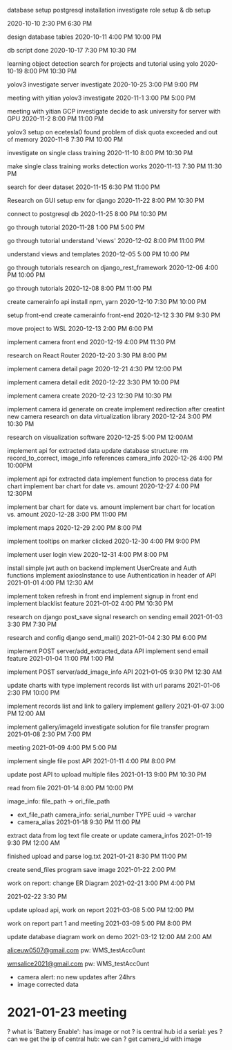 
database setup
    postgresql installation
    investigate role setup & db setup

2020-10-10  2:30 PM 6:30 PM 

 
design database tables
2020-10-11  4:00 PM 10:00 PM

 
db script done
2020-10-17  7:30 PM 10:30 PM

learning object detection
search for projects and tutorial using yolo
2020-10-19 8:00 PM 10:30 PM

yolov3 investigate
server investigate
2020-10-25 3:00 PM 9:00 PM

meeting with yitian
yolov3 investigate
2020-11-1 3:00 PM 5:00 PM

meeting with yitian
GCP investigate
decide to ask university for server with GPU
2020-11-2 8:00 PM 11:00 PM

yolov3 setup on ecetesla0
    found problem of disk quota exceeded and out of memory
2020-11-8 7:30 PM 10:00 PM

investigate on single class training
2020-11-10 8:00 PM 10:30 PM

make single class training works
detection works
2020-11-13 7:30 PM 11:30 PM

search for deer dataset
2020-11-15 6:30 PM 11:00 PM

Research on GUI
setup env for django
2020-11-22 8:00 PM 10:30 PM

connect to postgresql db
2020-11-25 8:00 PM 10:30 PM

go through tutorial
2020-11-28 1:00 PM 5:00 PM

go through tutorial
understand 'views'
2020-12-02 8:00 PM 11:00 PM

understand views and templates
2020-12-05 5:00 PM 10:00 PM

go through tutorials
research on django_rest_framework
2020-12-06 4:00 PM 10:00 PM

go through tutorials
2020-12-08 8:00 PM 11:00 PM

create camerainfo api
install npm, yarn 
2020-12-10 7:30 PM 10:00 PM

setup front-end
create camerainfo front-end
2020-12-12 3:30 PM 9:30 PM

move project to WSL
2020-12-13 2:00 PM 6:00 PM

implement camera front end
2020-12-19 4:00 PM 11:30 PM

research on React Router
2020-12-20 3:30 PM 8:00 PM

implement camera detail page
2020-12-21 4:30 PM 12:00 PM

implement camera detail edit
2020-12-22 3:30 PM 10:00 PM

implement camera create
2020-12-23 12:30 PM 10:30 PM

implement camera id generate on create
implement redirection after creatint new camera
research on data virtualization library
2020-12-24 3:00 PM 10:30 PM

research on visualization software
2020-12-25 5:00 PM 12:00AM

implement api for extracted data
update database structure: rm record_to_correct, image_info references camera_info
2020-12-26 4:00 PM 10:00PM

implement api for extracted data
implement function to process data for chart
implement bar chart for date vs. amount
2020-12-27 4:00 PM 12:30PM

implement bar chart for date vs. amount
implement bar chart for location vs. amount
2020-12-28 3:00 PM 11:00 PM

implement maps
2020-12-29 2:00 PM 8:00 PM

implement tooltips on marker clicked
2020-12-30 4:00 PM 9:00 PM

implement user login view
2020-12-31 4:00 PM 8:00 PM

install simple jwt auth on backend
implement UserCreate and Auth functions
implement axiosInstance to use Authentication in header of API
2021-01-01 4:00 PM 12:30 AM

implement token refresh in front end
implement signup in front end
implement blacklist feature
2021-01-02 4:00 PM 10:30 PM

research on django post_save signal
research on sending email
2021-01-03 3:30 PM 7:30 PM

research and config django send_mail()
2021-01-04 2:30 PM 6:00 PM

implement POST server/add_extracted_data API
implement send email feature
2021-01-04 11:00 PM 1:00 PM

implement POST server/add_image_info API
2021-01-05 9:30 PM 12:30 AM

update charts with type
implement records list with url params
2021-01-06 2:30 PM 10:00 PM

implement records list and link to gallery
implement gallery
2021-01-07 3:00 PM 12:00 AM

implement gallery/imageId
investigate solution for file transfer program
2021-01-08 2:30 PM 7:00 PM

meeting
2021-01-09 4:00 PM 5:00 PM

implement single file post API
2021-01-11 4:00 PM 8:00 PM

update post API to upload multiple files
2021-01-13 9:00 PM 10:30 PM

read from file
2021-01-14 8:00 PM 10:00 PM

image_info: 
file_path -> ori_file_path
+ ext_file_path
camera_info:
serial_number TYPE uuid -> varchar
+ camera_alias
2021-01-18 9:30 PM 11:00 PM

extract data from log text file
create or update camera_infos
2021-01-19 9:30 PM 12:00 AM

finished upload and parse log.txt
2021-01-21 8:30 PM 11:00 PM

create send_files program
save image
2021-01-22 2:00 PM


work on report: change ER Diagram
2021-02-21 3:00 PM 4:00 PM


2021-02-22 3:30 PM 

update upload api, work on report
2021-03-08 5:00 PM 12:00 PM

work on report part 1 and meeting
2021-03-09 5:00 PM 8:00 PM

update database diagram
work on demo
2021-03-12 12:00 AM 2:00 AM

aliceuw0507@gmail.com
pw: WMS_testAcc0unt

wmsalice2021@gmail.com
pw: WMS_testAcc0unt

- camera alert: no new updates after 24hrs
- image corrected data


# 2021-01-23 meeting
? what is 'Battery Enable': has image or not
? is central hub id a serial: yes
? can we get the ip of central hub: we can
? get camera_id with image